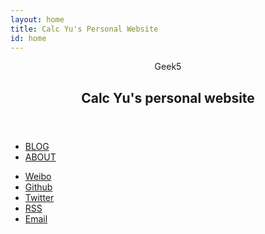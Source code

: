 ```yaml
---
layout: home
title: Calc Yu's Personal Website
id: home
---
```


<header>
    <div class="logo">
        <div class="glitch" data-text="Geek5">Geek5</div>
        <h2>Calc Yu's personal website</h2>
    </div>
</header>
<main>
    <div id="main-frame-error" class="interstitial-wrapper">
    </div>
</main>
<footer>
    <nav class="nav">
        <ul>
          <li><a href="/blog">BLOG</a></li>
          <li><a href="/about">ABOUT</a></li>
        </ul>
    </nav>
    <nav class="nav-social">
        <ul class="navigation">
        <!-- Weibo -->
        <li class="navigation__item">
            <a href="http://weibo.com/e73g" title="@Web技术讲师-凯哥 的微博" target="_blank">
            <i class="social fa fa-weibo"></i>
            <span class="label">Weibo</span>
            </a>
        </li>
        <!-- Github -->
        <li class="navigation__item">
            <a href="https://github.com/calcyu" title="@calcyu 的 Github" target="_blank">
            <i class="social fa fa-github"></i>
            <span class="label">Github</span>
            </a>
        </li>
        <!-- Twitter -->
        <li class="navigation__item">
            <a href="http://twitter.com/calcyu" title="@calcyu" target="_blank">
            <i class="social fa fa-twitter"></i>
            <span class="label">Twitter</span>
            </a>
        </li>
        <!-- RSS -->
        <li class="navigation__item">
            <a href="/feed.xml" rel="author" title="RSS" target="_blank">
            <i class="social fa fa-rss"></i>
            <span class="label">RSS</span>
            </a>
        </li>
        <!-- Email -->
        <li class="navigation__item">
            <a href="mailto:hi@geek5.cn" title="Contact me">
            <i class="social fa fa-envelope"></i>
            <span class="label">Email</span>
            </a>
        </li>
        </ul>
    </nav>
</footer>